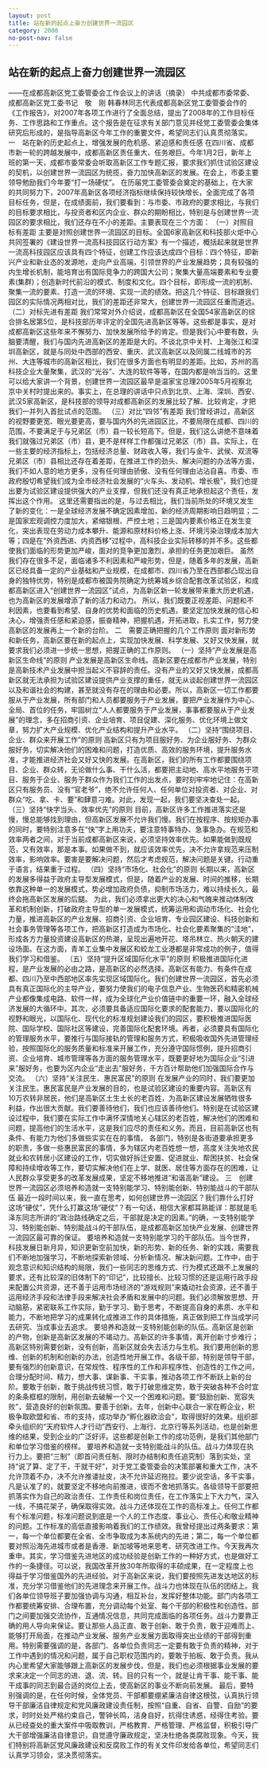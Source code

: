 ```yaml
---
layout: post
title: 站在新的起点上奋力创建世界一流园区
category: 2008
no-post-nav: false
---
```


##  站在新的起点上奋力创建世界一流园区

——在成都高新区党工委管委会工作会议上的讲话（摘录）
中共成都市委常委、成都高新区党工委书记　敬　刚
韩春林同志代表成都高新区党工委管委会作的《工作报告》，对2007年各项工作进行了全面总结，提出了2008年的工作目标任务、工作思路和工作重点。这个报告是在征求有关部门意见并经党工委管委会集体研究后形成的，是指导高新区今年工作的重要文件，希望同志们认真贯彻落实。
一　站在新的历史起点上，增强发展的危机感、紧迫感和责任感
在四川省、成都市新一轮的跨越发展中，成都高新区责任重大、任务艰巨。今年1月2日，新年上班的第一天，成都市委常委会听取高新区工作专题汇报，要求我们抓住试验区建设的契机，以创建世界一流园区为统揽，奋力加快高新区的发展。在会上，市委主要领导勉励我们今年要“打一场硬仗”。
在历届党工委管委会奠定的基础上，在大家的共同努力下，2007年高新区各项经济指标继续保持较快增长，全面完成了各项目标任务，但是，在成绩面前，我们要看到：与市委、市政府的要求相比，与我们的目标要求相比，与投资者和区内企业、群众的期盼相比，特别是与创建世界一流园区的要求相比，我们还存在不小的差距。主要表现在三个方面：
（一）对照目标有差距
主要是对照创建世界一流园区的目标。全国6家高新区和科技部火炬中心共同签署的《建设世界一流高科技园区行动方案》有一个描述，概括起来就是世界一流高科技园区应该具有四个特征，创建工作应该达成四个目标：四个特征，即新兴产业和新业态的发源地，走向产业高端，引领世界的产业发展趋势；具有较强的内生增长机制，能培育出有国际竞争力的跨国大公司；聚集大量高端要素和专业要素(集群)；创造新时代前沿的模式、制度和文化。四个目标，即形成一流的机制、聚集一流的要素、打造一流的环境、实现一流的绩效。把这几个特征、目标跟我们园区的实际情况两相对比，我们的差距还非常大，创建世界一流园区任重而道远。
（二）对标先进有差距
我们常常对外介绍说，成都高新区在全国54家高新区的综合排名居第5位，是科技部历年评定的全国先进高新区等等。这些都是事实，是对成都高新区这些年来不懈努力、加快发展所给予的肯定。但是我们心中要有数，头脑要清醒，我们与国内先进高新区的差距是大的。不谈北京中关村、上海张江和深圳高新区，就是与同处中西部的西安、重庆、武汉高新区以及同属二线城市的苏州、大连等城市的高新区相比，我们在很多方面也有明显的差距。比如，苏州的高科技企业大量聚集，武汉的“光谷”、大连的软件等等，在国内都是响当当的。这里可以给大家讲一个背景，创建世界一流园区最早是温家宝总理2005年5月视察北京中关村时提出来的。事实上，在总理的讲话中只点到北京、上海、深圳、西安、武汉5家高新区，是科技部的领导对成都高新区的发展比较了解、比较肯定，才把我们一并列入首批试点的范围。
（三）对比“四邻”有差距
我们曾经讲过，高新区的视野要更宽、眼光要更高，要与国内外的先进园区比，不要局限在成都、四川的范围，不要满足于与兄弟区（市）县一较长短高下。但是，我们这么讲绝不意味着我们就强过兄弟区（市）县，更不是样样工作都强过兄弟区（市）县。实际上，在一些主要的经济指标上，包括经济总量、财政收入等，我们与金牛、武侯、双流等兄弟区（市）县相比还存在着差距，在推进工作的劲头、解决问题的办法等方面，我们不如人意的地方更多，没有任何理由骄傲、没有任何理由沾沾自喜。市委、市政府殷切希望我们成为全市经济社会发展的“火车头、发动机、增长极”，我们也提出要为试验区建设提供强大的产业支撑，但我们还没有真正地承担起这个责任，发挥出这个作用。
这里还需要指出的是，与过去相比，我们当前所处的环境又发生了新的变化：一是全球经济发展不确定因素增加，新的经济周期影响日趋明显；二是国家宏观调控力度加大，紧缩银根、严控土地；三是国内要素价格正在发生变化，突出表现在劳动力成本攀升、能源和原材料价格上涨、环境污染治理成本加大等；四是在“外资西进、内资西移”过程中，高科技企业实际转移的并不多。这些都使我们面临的形势更加严峻，面对的竞争更加激烈，承担的任务更加艰巨。
虽然我们存在很多不足，面临诸多不利因素和严峻形势，但是，随着多年的发展，高新区已经具备一定的产业基础和产业规模，在成都市、四川省乃至在西部都凸现出自身的独特优势，特别是成都市被国务院确定为统筹城乡综合配套改革试验区，和成都高新区进入“创建世界一流园区”试点，为高新区新一轮发展带来重大历史机遇，也为高新区的发展增添了新的活力和动力。
所以，我们既要正视差距、问题和不利因素，也要看到希望、自身的优势和面临的历史机遇，要坚定加快发展的信心和决心，增强责任感和紧迫感，振奋精神，把握机遇，开拓进取，扎实工作，努力使高新区的发展再上一个新的台阶。
二　需要正确把握的几个工作原则
面对新形势和新任务，高新区要在新的起点上，实现加快发展、科学发展、又好又快发展，就要求我们必须进一步统一思想，把握正确的工作原则。
（一）坚持“产业发展是高新区生命线”的原则
产业发展是高新区生命线。高新区要在成都市产业发展，特别是高新技术产业发展中担当起义不容辞的责任。没有产业的又好又快发展，成都高新区就无法承担为试验区建设提供产业支撑的重任，就无从谈起创建世界一流园区以及和谐社会的构建，甚至就没有存在的理由和必要。所以，高新区一切工作都要服从于产业发展，所有部门和人员都要服务于产业发展，要把产业发展作为中心、全局、首位的任务，牢固树立“人人都要服务于产业发展，事事都要服从于产业发展”的理念，多在招商引资、企业培育、项目促建、深化服务、优化环境上做文章，努力扩大产业规模、优化产业结构和提升产业水平。
（二）坚持“围绕项目、企业、群众来开展工作”的原则
高新区只有为项目服好务、为企业服好务、为群众服好务，切实解决他们的困难和问题，打造优质、高效的服务环境，提升服务水准，才能推进经济社会又好又快的发展。在高新区，我们的所有工作都要围绕项目、企业、群众转，无论做什么事、干什么活，都要把主动地、高水平地服务于项目、服务于企业、服务于群众作为我们工作的出发点，要时刻牢牢地记住：在高新区只有服务员、没有“官老爷”，绝不允许任何人、任何单位对投资者、对企业、对群众“吃、拿、卡、要”和肆意刁难。对此，发现一起，我们要坚决查处一起。
（三）坚持“快字当头、效率优先”的原则
目前，高新区许多工作推进落实还是慢，慢总能够找到理由，但高新区发展不允许我们慢。我们在按程序、按规矩办事的同时，要特别注意多在“快”字上用功夫，要注意特事特办、急事急办。在规范和效率两者之间，对于当前成都高新区来说，必须坚持效率优先。如果能做到既规范，又有效率，那是本事。如果做不到，就应该效率优先，决不允许拿规范来压制效率，影响效率。要害是要解决问题，然后才考虑规范，解决问题是关键。行动重于语言，结果重于过程。
（四）坚持“市场化、社会化”的原则
长期以来，高新区的发展多得益于政府主导型发展模式，但是，随着产业的发展、时间的推移，长期依靠这种单一的发展模式，势必增加政府负债，抑制市场活力，难以持续长久，最终会拖高新区发展的后腿。
为此，我们必须拿出更大的决心和气魄来推动体制改革和机制创新，打破政府主导型的单一发展模式，统筹运用和调动市场化、社会化力量，推进高新区的产业发展、招商引资、企业培育、专业园区建设、科技创新和社会事务管理等各项工作，把高新区打造成为市场化、社会化要素聚集的“洼地”，形成各方力量投资建设高新区的热潮，呈现出遍地开花、塔吊林立、热火朝天的建设场面。在这方面，青羊工业集中发展区和蛟龙工业港都是非常成功的例子，值得我们学习和借鉴。
（五）坚持“提升区域国际化水平”的原则
积极推进国际化进程，是产业发展的必由之路，是高新区的必然选择。高新区有能力、有条件在成都、四川乃至中西部地区率先实现区域国际化。我们创建世界一流园区，首先必须具有真正国际化的主导产业，要努力使我们的电子信息产业、生物医药和精密机械产业都像集成电路、软件一样，成为全球化产业价值链中的重要一环，融入全球经济发展的大循环中。其次，必须要具备适应国际化要求的配套能力，要以国际化的视野和眼光，以国际化、现代化的标准规划建设我们的园区，要积极推进国际医院、国际学校、国际社区等建设，完善国际化配套环境。再者，必须要具有国际化的管理服务水平，要推行与国际接轨的管理和服务方式，积极吸收国外先进管理经验，按照国际化的服务质量和标准来开展工作，充分遵守国际惯例，提升招商引资、企业培育、城市管理等各方面的服务管理水平，既要更好地为国际企业“引进来”服好务，也要为区内企业“走出去”服好务，千方百计帮助他们加强国际合作与交流。
（六）坚持“关注民生、惠民富民”的原则
在发展产业的同时，我们要更加关注民生。惠民富民是产业发展的目的，也是试验区建设的重要内容。高新区有10万农转非居民，他们是高新区土生土长的老百姓，为高新区建设发展牺牲很多利益，作出很大贡献。我们要善待他们，我们也应该善待他们。特别是在试验区建设过程中，我们要在实际工作中满怀深情地关心辖区的老百姓，解决他们的困难和问题，提高他们的生活水平，这是我们应尽的责任和义务。而且，目前高新区也有条件、有能力为他们多做些实实在在的事情。
各部门，特别是各街道要承担更多的职责，多做一些惠民富民的事情，多为辖区内老百姓想一想，高度关注失地农民就业和农转居小区建设的工作，切实做好拆迁安置、促进就业、帮困扶贫、社会保障和持续增收等工作，要切实解决他们在上学、就医、居住等方面存在的困难，让人民群众享受更多的改革发展成果，坚定不移地推进“和谐高新”建设。
三　创建世界一流园区必须培养和造就一支特别能学习、特别能创新、特别能战斗的干部队伍
最近一段时间以来，我一直在思考，如何创建世界一流园区？我们靠什么打好这场“硬仗”，凭什么打赢这场“硬仗”？有一句话，相信大家都耳熟能详：那就是毛泽东同志所讲的“政治路线确定之后，干部就是决定的因素。”的确，一支特别能学习、特别能创新、特别能战斗的干部队伍，是成都高新区加快产业发展、创建世界一流园区最可靠的保证。
要培养和造就一支特别能学习的干部队伍。当今世界，科技发展日新月异，知识更新空前加快，新的形势、新的任务、新的实践，需要我们不断地加强学习，不断地探索新领域、分析新情况、解决新问题。工作中，由于观念意识和知识结构的局限，我们一些同志的思维方式、行为模式还跟不上发展的要求，还有比较深的旧体制下的“印记”，比较擅长、比较习惯的还是运用行政手段来配置公共资源，还不善于运用市场经济的“游戏规则”来撬动社会资源，还不善于运用经济手段和法律手段来解决社会矛盾和发展中的问题。我们必须解放思想、开动脑筋，紧密联系工作实际，勤于学习、勤于思考，不断提高自身的素质、水平和能力，不断地把学习的成果转化成推进工作的具体措施，真正做到把工作当成学问去研究、当成事业去追求。
要培养和造就一支特别能创新的队伍。高新区是创新的产物，创新是高新区发展的不竭动力。高新区的许多事情，离开创新寸步难行；高新区特别需要创新，没有创新，高新区就会失去活力与生机。我们要用创新的思维、创新的机制和创新的办法，创造性地开展工作。各级干部，特别是领导干部，要有强烈的创新意识，在常规性、程序性的工作和非程序性、创造性的工作之间，合理分配时间、精力，想大事、谋新事、干实事，推动各项工作不断跃上新的台阶。要敢于创新，敢于挑战传统习惯，敢于打破思维定势，敢于突破各种不合时宜的条条框框的限制，用创新去破解一个又一个困难和问题。要“鼓励创新、宽容失败”，营造良好的创新氛围。要善于创新。去年，创新中心联合一家在孵企业，积极争取欧盟和省、市的支持，成功举办“孵化器欧洽会”，取得很好的效果。组织部牵头组织的“天府软件人才行动”西安行、上海行、北京行等系列活动，也是创新思维的结果，受到企业的广泛好评。这些都是创新工作的成功范例，是我们其他部门和单位学习借鉴的榜样。
要培养和造就一支特别能战斗的队伍。战斗力体现在执行力上。要把“三制”（即首问责任制、限时办结制和责任追究制）落到实处，坚持“说了算、定了干，干就干好”，对于党工委管委会的决策部署和重大工作，决不允许顶着不办，决不允许推诿扯皮，决不允许延迟拖拉。要少说空话，多干实事，凡是认准了的，就要坚定不移地向前推进，锲而不舍地抓落实。各级领导干部要把抓落实作为自己的政治责任、工作责任和岗位责任，在工作落实上下大力气，深入一线，不搞花架子，确保取得实效。战斗力还体现在工作的高标准上。任何工作都有个标准问题，标准问题说到底是一个人的工作态度、事业心、责任心和敬业精神的问题。工作标准的高低直接影响着我们的工作绩效。我曾经提出过两条要求：第一，每一个单位都要在全省、全市争取成为本系统内的先进；第二，每一个单位都要对照沿海先进城市或者是香港、新加坡等地来思考、研究改进工作。今天我再次重申。其实，学习借鉴先进地区的成功经验是创新工作的一种好方式，也是做好工作的一条捷径。可以说，我国改革开放30年所取得的丰硕成果，在一定程度上也得益于学习借鉴国外的先进经验。对于高新区来说，我们要按照先进发达地区的标准，充分学习借鉴他们的先进理念来开展工作。战斗力也体现在队伍的团结上。我们各单位领导班子要加强协调与沟通，相互补台，发挥好整体功能。部门内各项工作都要统筹安排、合理布置，充分调动每个处室、每个干部的积极性和创造性。部门之间要加强交流协作，互通情况信息，共同完成面临的各项任务。战斗力要靠正确的用人导向来保证。要让那些人品正直、敢于创新、敢于负责，敢于迎难而上、能够打开局面，在推动产业发展、服务产业发展方面取得突出业绩的干部得到重用。特别需要强调的是，各部门、各单位负责同志一定要有敢于负责的精神，对于工作中遇到的情况和问题，属于自己职权范围内的，要敢于拍板、敢于负责。我从内心里希望大家能够跟上高新区的发展步伐，但是，我们也必须根据事业发展的要求来决定一个同志的进、退、流、转。目的只有一个，就是让肯干事、能干事、能干成事的同志到最合适的岗位上去，使高新区的事业不断向前发展。
最后，要特别强调的是，在任何时候，全体党员、干部都要绷紧廉洁自律这根弦，认真执行领导干部廉洁自律规定和党风廉政建设责任制，按照“自重、自省、自警、自励”的要求，时时处处严格约束自己，警钟长鸣，洁身自好，抗得住诱惑，经得住考验。要从已经查处的重大案件中吸取教训，严格教育、严格管理、严格监督，积极引导广大干部增强廉洁自律意识，自觉遵守廉政规定，坚决杜绝各类腐败现象。今天，我们特别将高新区党风廉政建设和反腐败工作的有关文件印发给各单位，希望同志们认真学习领会，坚决贯彻落实。